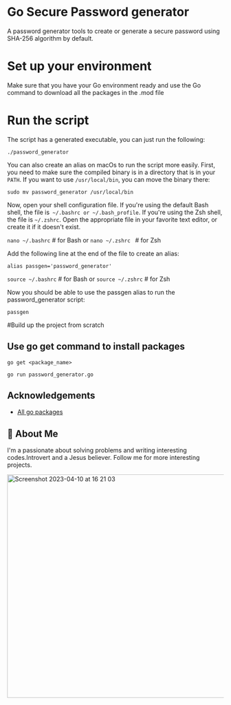 
# Go Secure Password generator 
A password generator tools to create or generate a secure password using SHA-256 algorithm by default. 

# Set up your environment

Make sure that you have your Go environment ready and  use the Go command to download all the packages in the .mod file 

# Run the script

The script has a generated executable, you can just run the following:

`./password_generator`

You can also create an alias on macOs to run the script more easily. 
First, you need to make sure the compiled binary is in a directory that is in your `PATH`. If you want to use `/usr/local/bin`, you can move the binary there:

`sudo mv password_generator /usr/local/bin`

Now, open your shell configuration file. If you're using the default Bash shell, the file is` ~/.bashrc or ~/.bash_profile`. If you're using the Zsh shell, the file is `~/.zshrc`. Open the appropriate file in your favorite text editor, or create it if it doesn't exist.

`nano ~/.bashrc`        # for Bash
or
`nano ~/.zshrc `        # for Zsh

Add the following line at the end of the file to create an alias:

`alias passgen='password_generator'`

`source ~/.bashrc`      # for Bash
 or
`source ~/.zshrc`       # for Zsh

Now you should be able to use the passgen alias to run the password_generator script:

`passgen`


#Build up the project from scratch

## Use go get command  to install  packages

`go get <package_name>`

`go run password_generator.go`




## Acknowledgements

 - [All go packages](https://pkg.go.dev/awesome-README-templates)


## 🚀 About Me
I'm a passionate about solving problems and writing interesting codes.Introvert and a Jesus believer. Follow me for more interesting projects. 

<img width="519" alt="Screenshot 2023-04-10 at 16 21 03" src="https://user-images.githubusercontent.com/7631871/230919953-b39bacc4-2d77-4921-a623-36edf209e02b.png">
